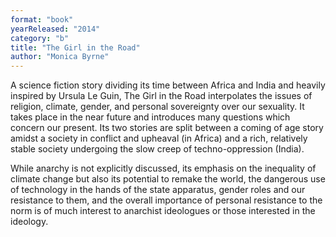 ```yaml
---
format: "book"
yearReleased: "2014"
category: "b"
title: "The Girl in the Road"
author: "Monica Byrne"
---
```

A science fiction story dividing its time between Africa and India and heavily inspired by Ursula Le Guin, The Girl in the Road interpolates the issues of religion, climate, gender, and personal sovereignty over our sexuality. It takes place in the near future and introduces many questions which concern our present. Its two stories are split between a coming of age story amidst a society in conflict and upheaval (in Africa) and a rich, relatively stable society undergoing the slow creep of techno-oppression (India).

While anarchy is not explicitly discussed, its emphasis on the inequality of climate change but also its potential to remake the world, the dangerous use of technology in the hands of the state apparatus, gender roles and our resistance to them, and the overall importance of personal resistance to the norm is of much interest to anarchist ideologues or those interested in the ideology.
